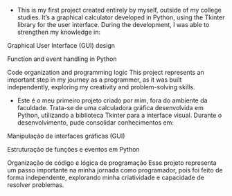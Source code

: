 - This is my first project created entirely by myself, outside of my college studies. It’s a graphical calculator developed in Python, using the Tkinter library for the user interface.
During the development, I was able to strengthen my knowledge in:

Graphical User Interface (GUI) design

Function and event handling in Python

Code organization and programming logic
This project represents an important step in my journey as a programmer, as it was built independently, exploring my creativity and problem-solving skills.

- Este é o meu primeiro projeto criado por mim, fora do ambiente da faculdade. Trata-se de uma calculadora gráfica desenvolvida em Python, utilizando a biblioteca Tkinter para a interface visual.
Durante o desenvolvimento, pude consolidar conhecimentos em:

Manipulação de interfaces gráficas (GUI)

Estruturação de funções e eventos em Python

Organização de código e lógica de programação
Esse projeto representa um passo importante na minha jornada como programador, pois foi feito de forma independente, explorando minha criatividade e capacidade de resolver problemas.

